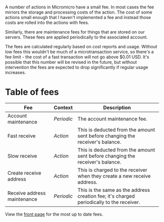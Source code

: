<!-- 2018-01-02T12:31:55.725308+00:00 Micromicro Fee Structure -->
A number of actions in Micromicro have a small fee.  In most cases the fee mirrors the storage and processing costs of the action.  The cost of some actions small enough that I haven't implemented a fee and instead those costs are rolled into the actions with fees.

Similarly, there are maintenance fees for things that are stored on our servers.  These fees are applied periodically to the associated account.

The fees are calculated regularly based on cost reports and usage.  Without low fees this wouldn't be much of a microtransaction service, so there's a fee limit - the cost of a fast transaction will not go above $0.01 USD.  It's possible that this number will be revised in the future, but without intervention the fees are expected to drop significantly if regular usage increases.

# Table of fees

Fee | Context | Description
--- | --- | ---
Account maintenance | *Periodic* | The account maintenance fee.
Fast receive | *Action* | This is deducted from the amount sent before changing the receiver's balance.
Slow receive | *Action* | This is deducted from the amount sent before changing the receiver's balance.
Create receive address | *Action* | This is charged to the receiver when they create a new receive address.
Receive address maintenance | *Periodic* | This is the same as the address creation fee; it's charged periodically to the receiver.

View the [front page](index.html) for the most up to date fees.

